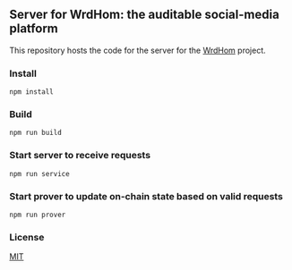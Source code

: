 ## Server for WrdHom: the auditable social-media platform

This repository hosts the code for the server for the [WrdHom](https://github.com/chrlyz/wrdhom_contracts) project.

### Install

```console
npm install
```

### Build

``` console
npm run build
```

### Start server to receive requests

``` console
npm run service
```

### Start prover to update on-chain state based on valid requests

``` console
npm run prover
```

### License

[MIT](LICENSE)